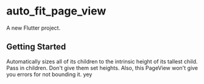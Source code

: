 # auto_fit_page_view

A new Flutter project.

## Getting Started

Automatically sizes all of its children to the intrinsic height of its tallest child.  Pass in children. Don't give them set heights. Also, this PageView won't give you errors for not bounding it. yey